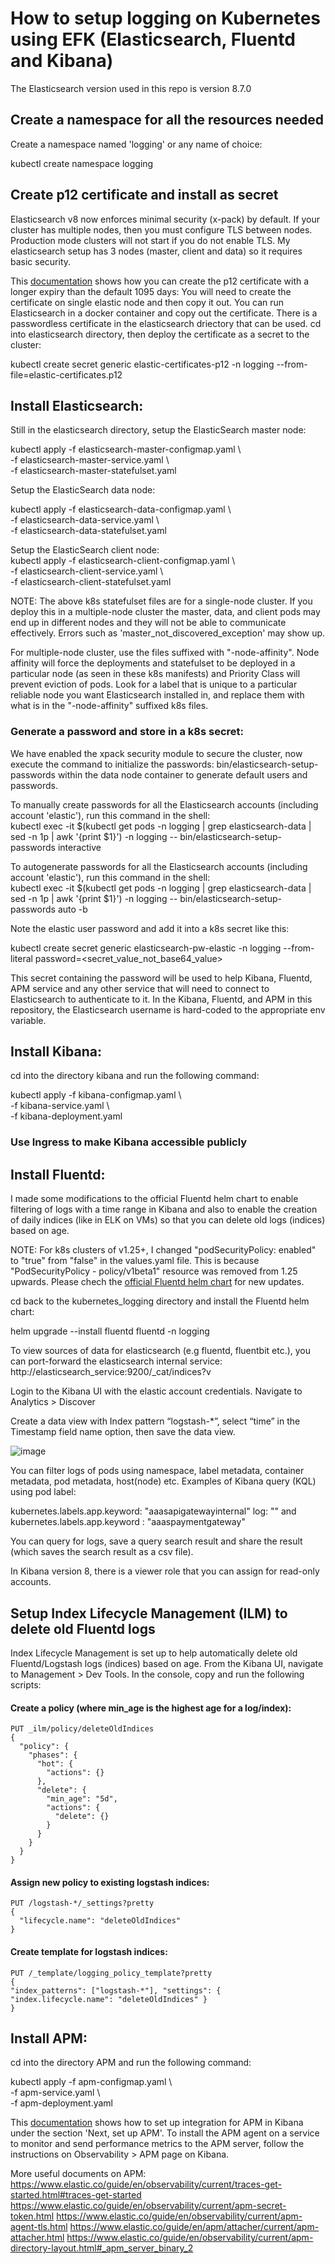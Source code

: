 # How to setup logging on Kubernetes using EFK (Elasticsearch, Fluentd and Kibana)
The Elasticsearch version used in this repo is version 8.7.0

## Create a namespace for all the resources needed
Create a namespace named 'logging' or any name of choice:

kubectl create namespace logging

## Create p12 certificate and install as secret
Elasticsearch v8 now enforces minimal security (x-pack) by default. 
If your cluster has multiple nodes, then you must configure TLS between nodes. Production mode clusters will not start if you do not enable TLS.
My elasticsearch setup has 3 nodes (master, client and data) so it requires basic security.

This [documentation](https://medium.com/@musabdogan/enabling-elasticsearch-xpack-security-on-an-unsecured-cluster-79f6ea4023dd) shows how you can create the p12 certificate with a longer expiry than the default 1095 days:
You will need to create the certificate on single elastic node and then copy it out. You can run Elasticsearch in a docker container and copy out the certificate. There is a passwordless certificate in the elasticsearch driectory that can be used.
cd into elasticsearch directory, then deploy the certificate as a secret to the cluster:

kubectl create secret generic elastic-certificates-p12 -n logging --from-file=elastic-certificates.p12

## Install Elasticsearch:  
Still in the elasticsearch directory, setup the ElasticSearch master node:  

kubectl apply -f elasticsearch-master-configmap.yaml \  
-f elasticsearch-master-service.yaml \  
-f elasticsearch-master-statefulset.yaml  

Setup the ElasticSearch data node:  

kubectl apply -f elasticsearch-data-configmap.yaml \  
-f elasticsearch-data-service.yaml \  
-f elasticsearch-data-statefulset.yaml  

Setup the ElasticSearch client node:  
kubectl apply -f elasticsearch-client-configmap.yaml \  
-f elasticsearch-client-service.yaml \   
-f elasticsearch-client-statefulset.yaml

NOTE: The above k8s statefulset files are for a single-node cluster. If you deploy this in a multiple-node cluster the master, data, and client pods may end up in different nodes and they will not be able to communicate effectively. Errors such as 'master_not_discovered_exception' may show up.

For multiple-node cluster, use the files suffixed with "-node-affinity". Node affinity will force the deployments and statefulset to be deployed in a particular node (as seen in these k8s manifests) and Priority Class will prevent eviction of pods. Look for a label that is unique to a particular reliable node you want Elasticsearch installed in, and replace them with what is in the "-node-affinity" suffixed k8s files.

### Generate a password and store in a k8s secret:

We have enabled the xpack security module to secure the cluster, now execute the command to initialize the passwords: bin/elasticsearch-setup-passwords within the data node container to generate default users and passwords.  

To manually create passwords for all the Elasticsearch accounts (including account 'elastic'), run this command in the shell:  
kubectl exec -it $(kubectl get pods -n logging | grep elasticsearch-data | sed -n 1p | awk '{print $1}') -n logging -- bin/elasticsearch-setup-passwords interactive

To autogenerate passwords for all the Elasticsearch accounts (including account 'elastic'), run this command in the shell:  
kubectl exec -it $(kubectl get pods -n logging | grep elasticsearch-data | sed -n 1p | awk '{print $1}') -n logging -- bin/elasticsearch-setup-passwords auto -b  

Note the elastic user password and add it into a k8s secret like this:  

kubectl create secret generic elasticsearch-pw-elastic -n logging --from-literal password=<secret_value_not_base64_value>

This secret containing the password will be used to help Kibana, Fluentd, APM service and any other service that will need to connect to Elasticsearch to authenticate to it. In the Kibana, Fluentd, and APM in this repository, the Elasticsearch username is hard-coded to the appropriate env variable. 

## Install Kibana:

cd into the directory kibana and run the following command:  

kubectl apply  -f kibana-configmap.yaml \  
-f kibana-service.yaml \  
-f kibana-deployment.yaml

### Use Ingress to make Kibana accessible publicly 

## Install Fluentd:
I made some modifications to the official Fluentd helm chart to enable filtering of logs with a time range in Kibana and also to enable the creation of daily indices (like in ELK on VMs) so that you can delete old logs (indices) based on age. 

NOTE: For k8s clusters of v1.25+, I changed "podSecurityPolicy: enabled" to "true" from "false" in the values.yaml file. This is because "PodSecurityPolicy - policy/v1beta1" resource was removed from 1.25 upwards. Please chech the [official Fluentd helm chart](https://github.com/fluent/helm-charts/tree/e36eec9eb85bf875e178eeb51f19170ad58216c2/charts/fluentd) for new updates.

cd back to the kubernetes_logging directory and install the Fluentd helm chart:  

helm upgrade --install fluentd fluentd -n logging

To view sources of data for elasticsearch (e.g fluentd, fluentbit etc.), you can port-forward the elasticsearch internal service:
http://elasticsearch_service:9200/_cat/indices?v

Login to the Kibana UI with the elastic account credentials. Navigate to Analytics > Discover

Create a data view with Index pattern “logstash-*”, select “time” in the Timestamp field name option, then save the data view.

![image](https://github.com/osygroup/kubernetes_logging/assets/46828049/940fb9ca-7ace-4f10-8482-a7eb1de604d3)

You can filter logs of pods using namespace, label metadata, container metadata, pod metadata, host(node) etc.
Examples of Kibana query (KQL) using pod label:

kubernetes.labels.app.keyword: "aaasapigatewayinternal" 
log: "<keyword>" and kubernetes.labels.app.keyword : "aaaspaymentgateway"

You can query for logs, save a query search result and share the result (which saves the search result as a csv file).

In Kibana version 8, there is a viewer role that you can assign for read-only accounts.


## Setup Index Lifecycle Management (ILM) to delete old Fluentd logs

Index Lifecycle Management is set up to help automatically delete old Fluentd/Logstash logs (indices) based on age.
From the Kibana UI, navigate to Management > Dev Tools.
In the console, copy and run the following scripts:

#### Create a policy (where min_age is the highest age for a log/index):
```
PUT _ilm/policy/deleteOldIndices
{
  "policy": {
    "phases": {
      "hot": {
        "actions": {}
      },
      "delete": {
        "min_age": "5d",
        "actions": {
          "delete": {}
        }
      }
    }
  }
}
```

#### Assign new policy to existing logstash indices:
```
PUT /logstash-*/_settings?pretty
{
  "lifecycle.name": "deleteOldIndices"
}
```

#### Create template for logstash indices:
```
PUT /_template/logging_policy_template?pretty
{
"index_patterns": ["logstash-*"], "settings": { "index.lifecycle.name": "deleteOldIndices" }
}
```

## Install APM:

cd into the directory APM and run the following command:  

kubectl apply  -f apm-configmap.yaml \  
-f apm-service.yaml \  
-f apm-deployment.yaml

This [documentation](https://medium.com/@bibinkuruvilla/elk-elasticsearch-logstash-kibana-stack-and-elastic-apm-in-kubernetes-7183d871de4c) shows how to set up integration for APM in Kibana under the section 'Next, set up APM'.
To install the APM agent on a service to monitor and send performance metrics to the APM server, follow the instructions on Observability > APM page on Kibana.

More useful documents on APM:
https://www.elastic.co/guide/en/observability/current/traces-get-started.html#traces-get-started
https://www.elastic.co/guide/en/observability/current/apm-secret-token.html
https://www.elastic.co/guide/en/observability/current/apm-agent-tls.html
https://www.elastic.co/guide/en/apm/attacher/current/apm-attacher.html
https://www.elastic.co/guide/en/observability/current/apm-directory-layout.html#_apm_server_binary_2

